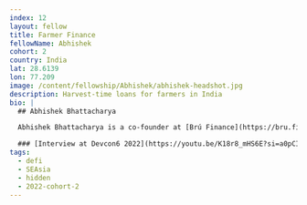 ```yaml
---
index: 12
layout: fellow
title: Farmer Finance
fellowName: Abhishek
cohort: 2
country: India
lat: 28.6139
lon: 77.209
image: /content/fellowship/Abhishek/abhishek-headshot.jpg
description: Harvest-time loans for farmers in India
bio: |
  ## Abhishek Bhattacharya

  Abhishek Bhattacharya is a co-founder at [Brú Finance](https://bru.finance/) . Brú Finance is a platform that aims to provide harvest-time loans for farmers in India. For his Fellowship project, Abhishek learned from the launch of Brú's platform to a public chain that utilizes decentralized liquidity for the farmers and explored what this system could look like on a global scale.

  ### [Interview at Devcon6 2022](https://youtu.be/K18r8_mHS6E?si=a0pCIEZ1GHe3181d)
tags:
  - defi
  - SEAsia
  - hidden
  - 2022-cohort-2
---
```

